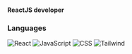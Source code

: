 #### ReactJS developer
### Languages 

![React](https://img.shields.io/badge/-React-090909?style=for-the-badge&logo=React&logoColor=#61DAFB)
![JavaScript](https://img.shields.io/badge/-JavaScript-090909?style=for-the-badge&logo=JavaScript&logoColor=E9D54D)
![CSS](https://img.shields.io/badge/-CSS3-090909?style=for-the-badge&logo=CSS3&logoColor=1572B6)
![Tailwind](https://img.shields.io/badge/-tailwindcss-090909?style=for-the-badge&logo=tailwindcss&logoColor=06B6D4)


